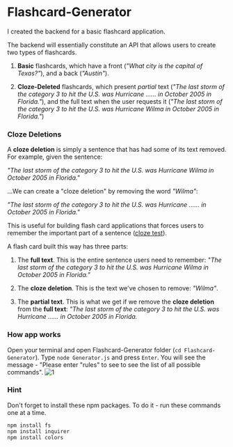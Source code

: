 # Flashcard-Generator

I created the backend for a basic flashcard application.

The backend will essentially constitute an API that allows users to create two types of flashcards.

1. **Basic** flashcards, which have a front (_"What city is the capital of Texas?"_), and a back (_"Austin"_).

2. **Cloze-Deleted** flashcards, which present _partial_ text (_"The last storm of the category 3 to hit the U.S. was Hurricane ...... in October 2005 in Florida."_), and the full text when the user requests it (_"The last storm of the category 3 to hit the U.S. was Hurricane Wilma in October 2005 in Florida."_)

### Cloze Deletions

A **cloze deletion** is simply a sentence that has had some of its text removed. For example, given the sentence:

_"The last storm of the category 3 to hit the U.S. was Hurricane Wilma in October 2005 in Florida."_

...We can create a "cloze deletion" by removing the word _"Wilma"_:

_"The last storm of the category 3 to hit the U.S. was Hurricane ...... in October 2005 in Florida."_

This is useful for building flash card applications that forces users to remember the important part of a sentence ([cloze test](https://en.wikipedia.org/wiki/Cloze_test)).

A flash card built this way has three parts:

1. The **full text**. This is the entire sentence users need to remember:  _"The last storm of the category 3 to hit the U.S. was Hurricane Wilma in October 2005 in Florida."_

2. The **cloze deletion**. This is the text we've chosen to remove: _"Wilma"_.

3. The **partial text**. This is what we get if we remove the **cloze deletion** from the **full text**: _"The last storm of the category 3 to hit the U.S. was Hurricane ...... in October 2005 in Florida._

### How app works

Open your terminal and open Flashcard-Generator folder (`cd Flashcard-Generator`).
Type `node Generator.js` and press `Enter`. You will see the message - "Please enter "rules" to see to see the list of all possible commands".
![1](https://user-images.githubusercontent.com/28790452/29722393-288982dc-8986-11e7-9835-9a5ddca4da15.gif) 






### Hint

Don't forget to install these npm packages. To do it - run these commands one at a time.

```
npm install fs
npm install inquirer
npm install colors

```


